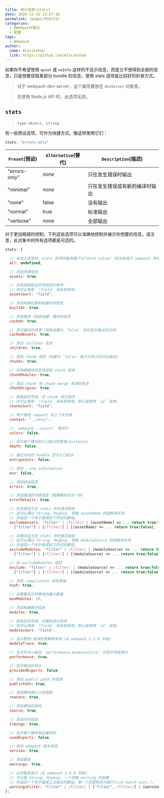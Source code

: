 ```yaml
---
title: 统计信息(stats)
date: 2020-12-15 13:57:16
permalink: /pages/93dc31/
categories:
  - 《Webpack》笔记
  - 配置
tags: 
  - Webpack 
author: 
  name: Alarikshaw
  link: https://github.com/Alarikshaw
---
```


如果你不希望使用 `quiet` 或 `noInfo` 这样的不显示信息，而是又不想得到全部的信息，只是想要获取某部分 bundle 的信息，使用 stats 选项是比较好的折衷方式。

> 对于 webpack-dev-server，这个属性要放在 `devServer` 对象里。

> 在使用 Node.js API 时，此选项无效。

## `stats`

> `type`:  `object, string`

有一些预设选项，可作为快捷方式。像这样使用它们：

```js
stats: "errors-only"
```

| `Preset`(预设) | `Alternative`(替代) | `Description`(描述)            |
| -------------- | ------------------- | ------------------------------ |
| "errors-only"  | *none*              | 只在发生错误时输出             |
| "minimal"      | *none*              | 只在发生错误或有新的编译时输出 |
| "none"         | false               | 没有输出                       |
| "normal"       | true                | 标准输出                       |
| "verbose"      | *none*              | 全部输出                       |

对于更加精细的控制，下列这些选项可以准确地控制并展示你想要的信息。请注意，此对象中的所有选项都是可选的。

```js
stats: {

  // 未定义选项时，stats 选项的备用值(fallback value)（优先级高于 webpack 本地默认值）
  all: undefined,

  // 添加资源信息
  assets: true,

  // 对资源按指定的字段进行排序
  // 你可以使用 `!field` 来反转排序。
  assetsSort: "field",

  // 添加构建日期和构建时间信息
  builtAt: true,

  // 添加缓存（但未构建）模块的信息
  cached: true,

  // 显示缓存的资源（将其设置为 `false` 则仅显示输出的文件）
  cachedAssets: true,

  // 添加 children 信息
  children: true,

  // 添加 chunk 信息（设置为 `false` 能允许较少的冗长输出）
  chunks: true,

  // 将构建模块信息添加到 chunk 信息
  chunkModules: true,

  // 添加 chunk 和 chunk merge 来源的信息
  chunkOrigins: true,

  // 按指定的字段，对 chunk 进行排序
  // 你可以使用 `!field` 来反转排序。默认是按照 `id` 排序。
  chunksSort: "field",

  // 用于缩短 request 的上下文目录
  context: "../src/",

  // `webpack --colors` 等同于
  colors: false,

  // 显示每个模块到入口起点的距离(distance)
  depth: false,

  // 通过对应的 bundle 显示入口起点
  entrypoints: false,

  // 添加 --env information
  env: false,

  // 添加错误信息
  errors: true,

  // 添加错误的详细信息（就像解析日志一样）
  errorDetails: true,

  // 将资源显示在 stats 中的情况排除
  // 这可以通过 String, RegExp, 获取 assetName 的函数来实现
  // 并返回一个布尔值或如下所述的数组。
  excludeAssets: "filter" | /filter/ | (assetName) => ... return true|false |
    ["filter"] | [/filter/] | [(assetName) => ... return true|false],

  // 将模块显示在 stats 中的情况排除
  // 这可以通过 String, RegExp, 获取 moduleSource 的函数来实现
  // 并返回一个布尔值或如下所述的数组。
  excludeModules: "filter" | /filter/ | (moduleSource) => ... return true|false |
    ["filter"] | [/filter/] | [(moduleSource) => ... return true|false],

  // 和 excludeModules 相同
  exclude: "filter" | /filter/ | (moduleSource) => ... return true|false |
    ["filter"] | [/filter/] | [(moduleSource) => ... return true|false],

  // 添加 compilation 的哈希值
  hash: true,

  // 设置要显示的模块的最大数量
  maxModules: 15,

  // 添加构建模块信息
  modules: true,

  // 按指定的字段，对模块进行排序
  // 你可以使用 `!field` 来反转排序。默认是按照 `id` 排序。
  modulesSort: "field",

  // 显示警告/错误的依赖和来源（从 webpack 2.5.0 开始）
  moduleTrace: true,

  // 当文件大小超过 `performance.maxAssetSize` 时显示性能提示
  performance: true,

  // 显示模块的导出
  providedExports: false,

  // 添加 public path 的信息
  publicPath: true,

  // 添加模块被引入的原因
  reasons: true,

  // 添加模块的源码
  source: true,

  // 添加时间信息
  timings: true,

  // 显示哪个模块导出被用到
  usedExports: false,

  // 添加 webpack 版本信息
  version: true,

  // 添加警告
  warnings: true,

  // 过滤警告显示（从 webpack 2.4.0 开始），
  // 可以是 String, Regexp, 一个获取 warning 的函数
  // 并返回一个布尔值或上述组合的数组。第一个匹配到的为胜(First match wins.)。
  warningsFilter: "filter" | /filter/ | ["filter", /filter/] | (warning) => ... return true|false
};
```